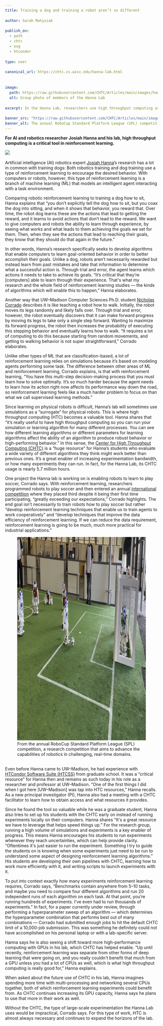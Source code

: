 ```yaml
---
title: Training a dog and training a robot aren’t so different

author: Sarah Matysiak

publish_on:
  - path
  - chtc
  - osg
  - htcondor
  
type: user

canonical_url: https://chtc.cs.wisc.edu/hanna-lab.html


image:
  path: https://raw.githubusercontent.com/CHTC/Articles/main/images/hannalab.PNG
  alt: Group photo of members of the Hanna Lab
  
excerpt: In the Hanna Lab, researchers use high throughput computing as a critical tool for training robots with reinforcement learning.

banner_src: "https://raw.githubusercontent.com/CHTC/Articles/main/images/hannalab.jpg"
banner_alt: The annual RoboCup Standard Platform League (SPL) competition, a research competition that aims to advance the capabilities of robotics in challenging, real-time domains. 
---
```


**For AI and robotics researcher Josiah Hanna and his lab, high throughput computing is a critical tool in reinforcement learning.**

![](https://lh7-us.googleusercontent.com/Zcf4iUkUE9DGnTyeEwlSEB7C3kIG7ZJBjpmrinZg5fOePfSDyUlswdbP-vtX6afLo6feWMpdWdtmADolBVAk59YIr8ML2mNviSuUWxlLcyt_fOzr47IWl8fTe6IyeAH4Pvuorvthm4KJA5olu69F62A)


Artificial intelligence (AI) robotics expert [Josiah Hanna](https://pages.cs.wisc.edu/~jphanna/)’s research has a lot in common with training dogs: Both robotics training and dog
training use a type of reinforcement learning to encourage the desired behavior. With computers or robots, however, this type of reinforcement learning is a branch of machine learning (ML) that models an intelligent agent interacting with a task environment.


  

Comparing robotic reinforcement learning to training a dog how to sit, Hanna explains that “you don’t explicitly tell the dog how to sit, but you coax the dog into sitting, and when it
shows that behavior, you reward that. Over time, the robot dog learns these are the actions that lead to getting the reward, and it learns to avoid actions that don’t lead to the reward. 
We want to give computers and robots the ability to learn through experience, by seeing what works and what leads to them achieving the goals we set for them. Then, when they see the 
actions that lead to reaching their goals, they know that they should do that again in the future.”

  

In other words, Hanna’s research specifically seeks to develop algorithms that enable computers to learn goal-oriented behavior in order to better accomplish their goals. Unlike a dog, 
robots aren’t necessarily rewarded but instead learn from past mistakes and take that information to determine what a successful action is. Through trial and error, the agent learns 
which actions it needs to take to achieve its goals. “It’s critical that they’re [computers] able to learn through their experience. That's what my research and the whole field of 
reinforcement learning studies — the kinds of algorithms which will enable this to happen,” Hanna elaborates.

  

Another way that UW–Madison Computer Sciences Ph.D. student [Nicholas Corrado](https://nicholascorrado.github.io/) describes it is like teaching a robot how to walk. Initially, the
robot moves its legs randomly and likely falls over. Through trial and error, however, the robot eventually discovers that it can make forward progress by moving its legs to take 
only a single step forward. Wanting to maximize its forward progress, the robot then increases the probability of executing this stepping behavior and eventually learns how to walk.
“It requires a lot of computing to do this because starting from random movements, and getting to walking behavior is not super straightforward,” Corrado elaborates.

  

Unlike other types of ML that are classification-based, a lot of reinforcement learning relies on simulations because it’s based on modeling agents performing some task. The difference
between other areas of ML and reinforcement learning, Corrado explains, is that with reinforcement learning, “You have this multi-step decision-making process that you must learn how 
to solve optimally. It’s so much harder because the agent needs to learn how its action right now affects its performance way down the road, so reinforcement learning feels like a much
harder problem to focus on than what we call supervised learning methods.”

  

Since learning on physical robots is difficult, Hanna’s lab will sometimes use simulations as a “surrogate” for physical robots. This is where high throughput computing (HTC) becomes 
a valuable tool. Hanna shares that “it’s really useful to have high throughput computing so you can run your simulation or learning algorithm for many different processes. You can see
how different learning algorithms or different parameters for learning algorithms affect the ability of an algorithm to produce robust behavior or high-performing behavior.” In this
sense, the [Center for High Throughput Computing (CHTC)](https://chtc.cs.wisc.edu/) is a “huge resource” for Hanna’s students who evaluate a wide variety of different algorithms they 
think might work better than previous ones. It’s a great enabler of increasing experimentation bandwidth, or how many experiments they can run. In fact, for the Hanna Lab, its CHTC 
usage is nearly 5.7 million hours.

  

One project the Hanna lab is working on is enabling robots to learn to play soccer, Corrado says. With reinforcement learning, researchers programmed robots to play soccer and then
entered an annual [international competition](https://www.robocup.org/) where they placed third despite it being their first time participating, “greatly exceeding our expectations,”
Corrado highlights. The end goal isn’t necessarily to train robots how to play soccer but rather “develop reinforcement learning techniques that enable us to train agents to work 
cooperatively” and “develop techniques that improve the data efficiency of reinforcement learning. If we can reduce the data requirement, reinforcement learning is going to be much,
much more practical for industrial applications.”

  
<figure class="figure float-end" style="margin-center: 1em">
  <img src='https://raw.githubusercontent.com/CHTC/Articles/main/images/robotsoccer.jpeg' height="667" width="1186" class="figure-img img-fluid rounded" alt="From the annual RoboCup
Standard Platform League (SPL) competition, a research competition that aims to advance the capabilities of robotics in challenging, real-time domains.">
  <figcaption class="figure-caption">From the annual RoboCup Standard Platform League (SPL) competition, a research competition that aims to advance the capabilities of robotics 
in challenging, real-time domains.
<br/></figcaption>
</figure>    

  

<br>Even before Hanna came to UW–Madison, he had experience with [HTCondor Software Suite (HTCSS)](https://htcondor.org/) from graduate school. It was a “critical resource” for Hanna then
and remains as such today in his role as a researcher and professor at UW–Madison. “One of the first things I did when I got here [UW–Madison] was tap into HTC resources,” Hanna recalls.
As a new principal investigator (PI), Hanna also had a meeting with a CHTC facilitator to learn how to obtain access and what resources it provides.

  

Since he found the tool so valuable while he was a graduate student, Hanna also tries to set up his students with the CHTC early on instead of running experiments locally on their 
computers. Hanna shares “It's a great resource we have to leverage that helps speed things up.” For the research group, running a high volume of simulations and experiments is a 
key enabler of progress. This means Hanna encourages his students to run experiments whenever they reach uncertainties, which can help provide clarity. “Oftentimes it's just easier
to run the experiment. Something I try to guide the students on is knowing when some experiments just need to be run to understand some aspect of designing reinforcement learning 
algorithms.” His students are developing their own pipelines with CHTC, learning how to work more efficiently with it, and writing scripts to launch experiments with it.

  

To put into context exactly how many experiments reinforcement learning requires, Corrado says, “Benchmarks contain anywhere from 5–10 tasks, and maybe you need to compare four 
different algorithms and run 20 independent runs of each algorithm on each task. At that point, you’re running hundreds of experiments. I’ve even had to run thousands of experiments.”
In fact, for a paper currently under review, through performing a hyperparameter sweep of an algorithm — which determines the hyperparameter combination that performs best out of 
many combinations — Corrado had submitted enough jobs to hit the default CHTC limit of a 10,000-job submission. This was something he definitely could not have accomplished on his 
personal laptop or with a lab-specific server.

  

Hanna says he is also seeing a shift toward more high-performance computing with GPUs in his lab, which CHTC has helped enable. “Up until recently, reinforcement learning was 
separate from other forms of deep learning that were going on, and you really couldn't benefit that much from a GPU unless you had a lot of CPUs as well, which is what high 
throughput computing is really good for,” Hanna explains.

  

When asked about the future use of CHTC in his lab, Hanna imagines spending more time with multi-processing and networking several CPUs together, both of which reinforcement 
learning experiments could benefit from. As CHTC continues increasing its GPU capacity, Hanna says he plans to use that more in their work as well.

  

Without the CHTC, the type of large-scale experimentation the Hanna Lab uses would be impractical, Corrado says. For this type of work, HTC is almost always necessary and continues
to expand the horizons of the lab.
